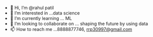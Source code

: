 - 👋 Hi, I’m @rahul patil
- 👀 I’m interested in ...data science
- 🌱 I’m currently learning ... ML 
- 💞️ I’m looking to collaborate on ... shaping the future by using data 
- 📫 How to reach me ...8888877746, rrp30997@gmail.com

<!---
rrpatil-1/rrpatil-1 is a ✨ special ✨ repository because its `README.md` (this file) appears on your GitHub profile.
You can click the Preview link to take a look at your changes.
--->
